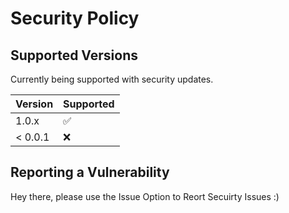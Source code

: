# Security Policy

## Supported Versions


Currently being supported with security updates.

| Version | Supported          |
| ------- | ------------------ |
| 1.0.x   | :white_check_mark: |
| < 0.0.1   | :x:                |

## Reporting a Vulnerability

Hey there, please use the Issue Option to Reort Secuirty Issues :)
